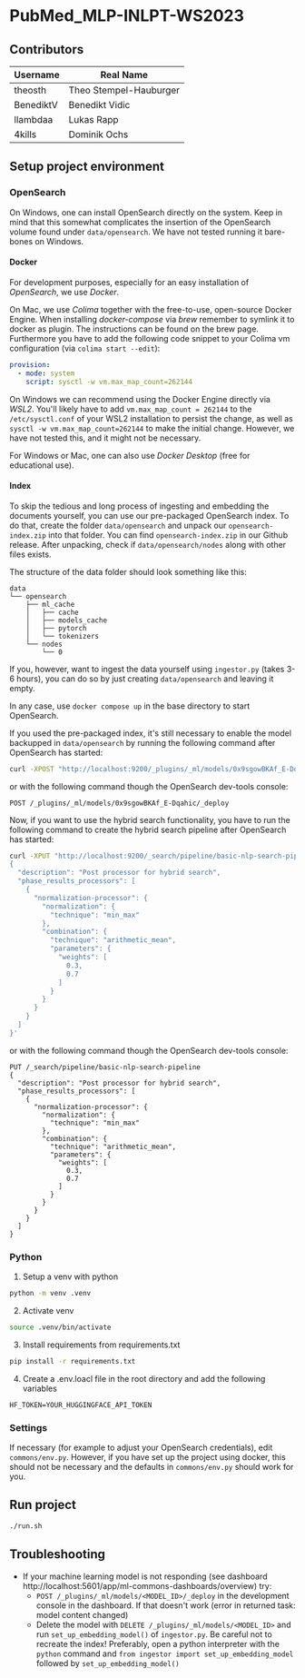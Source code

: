 # PubMed_MLP-INLPT-WS2023

## Contributors

| **Username**      | **Real Name**      |
|---------------|----------------|
|  theosth       | Theo Stempel-Hauburger       |
|BenediktV | Benedikt Vidic |
|llambdaa | Lukas Rapp |
|4kills | Dominik Ochs |

## Setup project environment

### OpenSearch

On Windows, one can install OpenSearch directly on the system. Keep in mind that this somewhat complicates the insertion of 
the OpenSearch volume found under `data/opensearch`. We have not tested running it bare-bones on Windows.

#### Docker

For development purposes, especially for an easy installation of *OpenSearch*, we use *Docker*. 

On Mac, we use *Colima* together with the free-to-use, open-source Docker Engine. When installing *docker-compose* via *brew* remember to symlink it to docker as plugin. The instructions can be found on the brew page.
Furthermore you have to add the following code snippet to your Colima vm configuration (via `colima start --edit`): 
```yaml
provision:
  - mode: system
    script: sysctl -w vm.max_map_count=262144
```  

On Windows we can recommend using the Docker Engine directly via *WSL2*. You'll likely have to 
add `vm.max_map_count = 262144` to the `/etc/sysctl.conf` of your WSL2 installation to persist the change, 
as well as `sysctl -w vm.max_map_count=262144` to make the initial change. However, we have not tested this, and it might not be necessary.

For Windows or Mac, one can also use *Docker Desktop* (free for educational use). 

#### Index

To skip the tedious and long process of ingesting and embedding the documents yourself, you can use our pre-packaged OpenSearch index.
To do that, create the folder `data/opensearch` and unpack our `opensearch-index.zip` into that folder. You can find `opensearch-index.zip`
in our Github release. After unpacking, check if `data/opensearch/nodes` along with other files exists. 

The structure of the data folder should look something like this:
```
data
└── opensearch
    ├── ml_cache
    │   ├── cache
    │   ├── models_cache
    │   ├── pytorch
    │   └── tokenizers
    └── nodes
        └── 0
```

If you, however, want to ingest the data yourself using `ingestor.py` (takes 3-6 hours), you can do so by just creating `data/opensearch`
and leaving it empty.

In any case, use  `docker compose up` in the base directory to start OpenSearch. 

If you used the pre-packaged index, it's still necessary to enable the model backupped in `data/opensearch` by running the following command after OpenSearch has started:
```bash
curl -XPOST "http://localhost:9200/_plugins/_ml/models/0x9sgowBKAf_E-Dqahic/_deploy"
```
or with the following command though the OpenSearch dev-tools console:
```
POST /_plugins/_ml/models/0x9sgowBKAf_E-Dqahic/_deploy
```

Now, if you want to use the hybrid search functionality, you have to run the following command to create the hybrid search pipeline after OpenSearch has started:
```bash
curl -XPUT "http://localhost:9200/_search/pipeline/basic-nlp-search-pipeline" -H 'Content-Type: application/json' -d'
{
  "description": "Post processor for hybrid search",
  "phase_results_processors": [
    {
      "normalization-processor": {
        "normalization": {
          "technique": "min_max"
        },
        "combination": {
          "technique": "arithmetic_mean",
          "parameters": {
            "weights": [
              0.3,
              0.7
            ]
          }
        }
      }
    }
  ]
}'
```

or with the following command though the OpenSearch dev-tools console:
```
PUT /_search/pipeline/basic-nlp-search-pipeline
{
  "description": "Post processor for hybrid search",
  "phase_results_processors": [
    {
      "normalization-processor": {
        "normalization": {
          "technique": "min_max"
        },
        "combination": {
          "technique": "arithmetic_mean",
          "parameters": {
            "weights": [
              0.3,
              0.7
            ]
          }
        }
      }
    }
  ]
}
```

### Python

1. Setup a venv with python
```bash
python -m venv .venv
```

2. Activate venv
```bash
source .venv/bin/activate
```

3. Install requirements from requirements.txt
```bash
pip install -r requirements.txt
```

4. Create a .env.loacl file in the root directory and add the following variables
```env
HF_TOKEN=YOUR_HUGGINGFACE_API_TOKEN
```

### Settings

If necessary (for example to adjust your OpenSearch credentials), edit `commons/env.py`. However, if you have set up the project using docker,
this should not be necessary and the defaults in `commons/env.py` should work for you. 

## Run project
```bash
./run.sh
```

## Troubleshooting
- If your machine learning model is not responding (see dashboard http://localhost:5601/app/ml-commons-dashboards/overview) try:
    - `POST /_plugins/_ml/models/<MODEL_ID>/_deploy` in the development console in the dashboard. If that doesn't work (error in returned task: model content changed)
    - Delete the model with `DELETE /_plugins/_ml/models/<MODEL_ID>` and run `set_up_embedding_model()` of `ingestor.py`. Be careful not to recreate the index! Preferably, open a python interpreter with the `python` command and `from ingestor import set_up_embedding_model` followed by `set_up_embedding_model()`